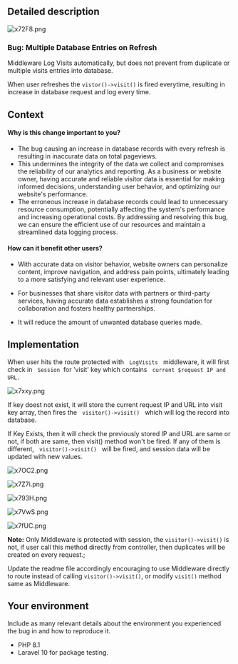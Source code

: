 ## Detailed description

![x72F8.png](https://s6.imgcdn.dev/x72F8.png)

### Bug: Multiple Database Entries on Refresh

Middleware Log Visits automatically, but does not prevent from duplicate or multiple visits entries into database.

When user refreshes the `vistor()->visit()` is fired everytime, resulting in increase in database request and log every time.

## Context

#### Why is this change important to you?

- The bug causing an increase in database records with every refresh is resulting in inaccurate data on total pageviews.
- This undermines the integrity of the data we collect and compromises the reliability of our analytics and reporting. As a business or website owner, having accurate and reliable visitor data is essential for making informed decisions, understanding user behavior, and optimizing our website's performance.
- The erroneous increase in database records could lead to unnecessary resource consumption, potentially affecting the system's performance and increasing operational costs. By addressing and resolving this bug, we can ensure the efficient use of our resources and maintain a streamlined data logging process.

#### How can it benefit other users?

- With accurate data on visitor behavior, website owners can personalize content, improve navigation, and address pain points, ultimately leading to a more satisfying and relevant user experience.

- For businesses that share visitor data with partners or third-party services, having accurate data establishes a strong foundation for collaboration and fosters healthy partnerships.

- It will reduce the amount of unwanted database queries made.

## Implementation

When user hits the route protected with &nbsp; `LogVisits` &nbsp; middleware, it will first check in &nbsp; `Session`&nbsp; for 'visit' key which contains &nbsp; `current $request IP and URL.` &nbsp;

![x7xxy.png](https://s6.imgcdn.dev/x7xxy.png)

If key doest not exist, it will store the current request IP and URL into visit key array, then fires the &nbsp; `visitor()->visit()` &nbsp; which will log the record into database.

If Key Exists, then it will check the previously stored IP and URL are same or not, if both are same, then visit() method won't be fired. If any of them is different, &nbsp; `visitor()->visit()` &nbsp; will be fired, and session data will be updated with new values.

![x7OC2.png](https://s6.imgcdn.dev/x7OC2.png)

![x7Z7i.png](https://s6.imgcdn.dev/x7Z7i.png)

![x793H.png](https://s6.imgcdn.dev/x793H.png)

![x7VwS.png](https://s6.imgcdn.dev/x7VwS.png)

![x7fUC.png](https://s6.imgcdn.dev/x7fUC.png)

**Note:** Only Middleware is protected with session, the `visitor()->visit()` is not, if user call this method directly from controller, then duplicates will be created on every request.;

Update the readme file accordingly encouraging to use Middleware directly to route instead of calling `visitor()->visit()`, or modify `visit()` method same as Middleware.

## Your environment

Include as many relevant details about the environment you experienced the bug in and how to reproduce it.

* PHP 8.1
* Laravel 10 for package testing.

